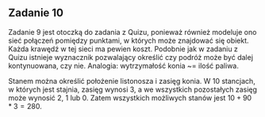 ## Zadanie 10
Zadanie 9 jest otoczką do zadania z Quizu, ponieważ również modeluje ono sieć połączeń pomiędzy punktami, w których może znajdować się obiekt. Każda krawędź w tej sieci ma pewien koszt. Podobnie jak w zadaniu z Quizu istnieje wyznacznik pozwalający określić czy podróż może być dalej kontynuowana, czy nie. Analogia: wytrzymałość konia ~= ilość paliwa.

Stanem można określić położenie listonosza i zasięg konia. W 10 stancjach, w których jest stajnia, zasięg wynosi 3, a we wszystkich pozostałych zasięg może wynosić 2, 1 lub 0. Zatem wszystkich możliwych stanów jest $10 + 90 * 3 = 280$.
